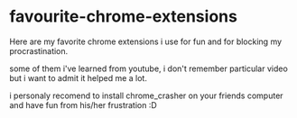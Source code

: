 # favourite-chrome-extensions
Here are my favorite chrome extensions i use for fun and for blocking my procrastination.

some of them i've learned from youtube, i don't remember particular video but i want to admit it helped me a lot.

i personaly recomend to install chrome_crasher on your friends computer and have fun from his/her frustration :D
